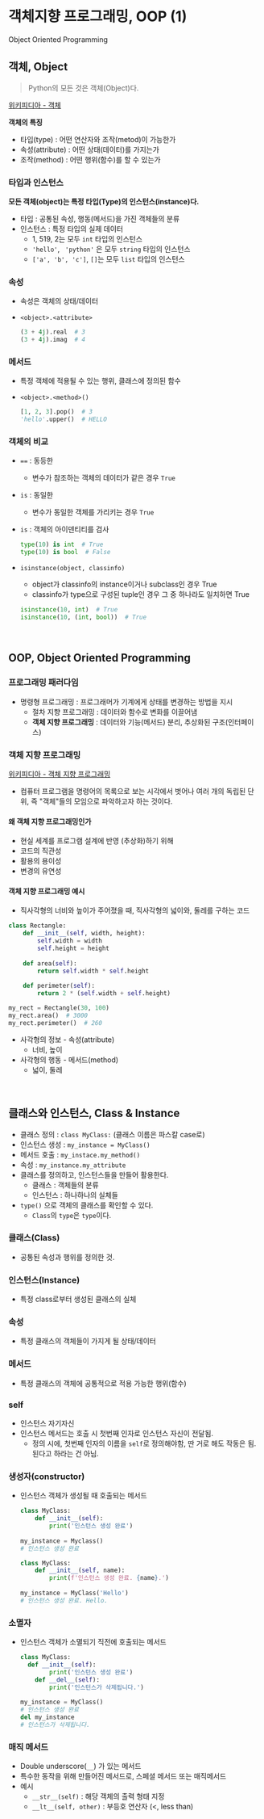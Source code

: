 # 객체지향 프로그래밍, OOP (1)

Object Oriented Programming



## 객체, Object

>  Python의 모든 것은 객체(Object)다.

[위키피디아 - 객체](https://ko.wikipedia.org/wiki/%EA%B0%9D%EC%B2%B4_(%EC%BB%B4%ED%93%A8%ED%84%B0_%EA%B3%BC%ED%95%99))



**객체의 특징**

- 타입(type) : 어떤 연산자와 조작(metod)이 가능한가
- 속성(attribute) : 어떤 상태(데이터)를 가지는가
- 조작(method) : 어떤 행위(함수)를 할 수 있는가



### 타입과 인스턴스

__모든 객체(object)는 특정 타입(Type)의 인스턴스(instance)다.__

- 타입 : 공통된 속성, 행동(메서드)을 가진 객체들의 분류
- 인스턴스 : 특정 타입의 실제 데이터
  - 1, 519, 2는 모두 `int` 타입의 인스턴스
  - `'hello'`, ` 'python'` 은 모두 `string` 타입의 인스턴스
  - `['a', 'b', 'c']`, `[]`는 모두 `list` 타입의 인스턴스

### 속성

- 속성은 객체의 상태/데이터

- `<object>.<attribute>`

  ```python
  (3 + 4j).real  # 3
  (3 + 4j).imag  # 4
  ```

### 메서드

- 특정 객체에 적용될 수 있는 행위, 클래스에 정의된 함수

- `<object>.<method>()`

  ```python
  [1, 2, 3].pop()  # 3
  'hello'.upper()  # HELLO
  ```

### 객체의 비교

- `==` : 동등한
  - 변수가 참조하는 객체의 데이터가 같은 경우 `True`
- `is` : 동일한
  - 변수가 동일한 객체를 가리키는 경우 `True`

- `is` : 객체의 아이덴티티를 검사

  ```python
  type(10) is int  # True
  type(10) is bool  # False
  ```

- `isinstance(object, classinfo)` 

  - object가 classinfo의 instance이거나 subclass인 경우 True 
  - classinfo가 type으로 구성된 tuple인 경우 그 중 하나라도 일치하면 True

  ```python
  isinstance(10, int)  # True
  isinstance(10, (int, bool))  # True
  ```

  

<br/>



## OOP, Object Oriented Programming

### 프로그래밍 패러다임

- 명령형 프로그래밍 : 프로그래머가 기계에게 상태를 변경하는 방법을 지시
  - 절차 지향 프로그래밍 : 데이터와 함수로 변화를 이끌어냄
  - **객체 지향 프로그래밍** : 데이터와 기능(메서드) 분리, 추상화된 구조(인터페이스)

### 객체 지향 프로그래밍

[위키피디아 - 객체 지향 프로그래밍](https://ko.wikipedia.org/wiki/%EA%B0%9D%EC%B2%B4_%EC%A7%80%ED%96%A5_%ED%94%84%EB%A1%9C%EA%B7%B8%EB%9E%98%EB%B0%8D)

- 컴퓨터 프로그램을 명령어의 목록으로 보는 시각에서 벗어나 여러 개의 독립된 단위, 즉 "객체"들의 모임으로 파악하고자 하는 것이다.



#### 왜 객체 지향 프로그래밍인가

- 현실 세계를 프로그램 설계에 반영 (추상화)하기 위해
- 코드의 직관성
- 활용의 용이성
- 변경의 유연성



#### 객체 지향 프로그래밍 예시

- 직사각형의 너비와 높이가 주어졌을 때, 직사각형의 넓이와, 둘레를 구하는 코드

```python
class Rectangle:
    def __init__(self, width, height):
        self.width = width
        self.height = height
    
    def area(self):
        return self.width * self.height
    
   	def perimeter(self):
        return 2 * (self.width + self.height)
```

```python
my_rect = Rectangle(30, 100)
my_rect.area()  # 3000
my_rect.perimeter()  # 260
```



- 사각형의 정보 - 속성(attribute)
  - 너비, 높이
- 사각형의 행동 - 메서드(method)
  - 넓이, 둘레

<br/>



## 클래스와 인스턴스, Class & Instance

- 클래스 정의 : `class MyClass:` (클래스 이름은 파스칼 case로)
- 인스턴스 생성 : `my_instance = MyClass()`
- 메서드 호출 : `my_instace.my_method()`
- 속성 : `my_instance.my_attribute`
- 클래스를 정의하고, 인스턴스들을 만들어 활용한다.
  - 클래스 : 객체들의 분류
  - 인스턴스 : 하나하나의 실체들
- `type()` 으로 객체의 클래스를 확인할 수 있다.
  - `Class`의 `type`은 `type`이다. 



### 클래스(Class)

- 공통된 속성과 행위를 정의한 것.



### 인스턴스(Instance)

- 특정 class로부터 생성된 클래스의 실체



### 속성

- 특정 클래스의 객체들이 가지게 될 상태/데이터



### 메서드

- 특정 클래스의 객체에 공통적으로 적용 가능한 행위(함수)



### self

- 인스턴스 자기자신
- 인스턴스 메서드는 호출 시 첫번째 인자로 인스턴스 자신이 전달됨.
  - 정의 시에, 첫번째 인자의 이름을 `self`로 정의해야함, 딴 거로 해도 작동은 됨. 된다고 하라는 건 아님.



### 생성자(constructor)

- 인스턴스 객체가 생성될 때 호출되는 메서드

  ```python
  class MyClass:
      def __init__(self):
          print('인스턴스 생성 완료')
          
  my_instance = Myclass()
  # 인스턴스 생성 완료
  ```
  
  ```python
  class MyClass:
      def __init__(self, name):
          print(f'인스턴스 생성 완료. {name}.')
          
  my_instance = MyClass('Hello')
  # 인스턴스 생성 완료. Hello.
  ```



### 소멸자

- 인스턴스 객체가 소멸되기 직전에 호출되는 메서드

  ```python
  class MyClass:
  	def __init__(self):
          print('인스턴스 생성 완료')
      def __del__(self):
          print('인스턴스가 삭제됩니다.')
          
  my_instance = MyClass()
  # 인스턴스 생성 완료
  del my_instance
  # 인스턴스가 삭제됩니다.
  ```



### 매직 메서드

- Double underscore(`__`) 가 있는 메서드
- 특수한 동작을 위해 만들어진 메서드로, 스페셜 메서드 또는 매직메서드
- 예시
  - `__str__(self)` : 해당 객체의 출력 형태 지정
  -  `__lt__(self, other)` : 부등호 연산자 (<, less than)

